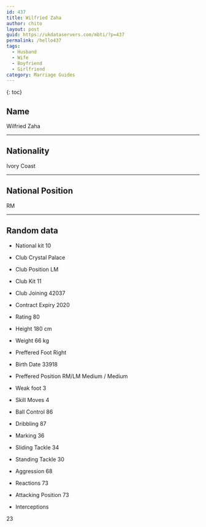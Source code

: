 ```yaml
---
id: 437
title: Wilfried Zaha
author: chito
layout: post
guid: https://ukdataservers.com/mbti/?p=437
permalink: /hello437
tags:
  - Husband
  - Wife
  - Boyfriend
  - Girlfriend
category: Marriage Guides
---
```



{: toc}

## Name  
Wilfried Zaha 

* * *

## Nationality  
Ivory Coast 

* * *

## National Position  
RM 

* * *

## Random data 

  * National kit 
10 

  * Club 
Crystal Palace 

  * Club Position 
LM 

  * Club Kit 
11 

  * Club Joining 
42037 

  * Contract Expiry 
2020 

  * Rating 
80 

  * Height 
180 cm 

  * Weight 
66 kg 

  * Preffered Foot 
Right 

  * Birth Date 
33918 

  * Preffered Position 
RM/LM Medium / Medium 

  * Weak foot 
3 

  * Skill Moves 
4 

  * Ball Control 
86 

  * Dribbling 
87 

  * Marking 
36 

  * Sliding Tackle 
34 

  * Standing Tackle 
30 

  * Aggression 
68 

  * Reactions 
73 

  * Attacking Position 
73 

  * Interceptions 

23